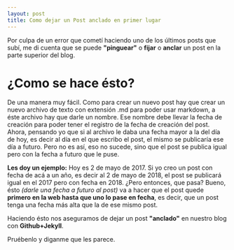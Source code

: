 ```yaml
---
layout: post
title: Como dejar un Post anclado en primer lugar
---
```


Por culpa de un error que cometí haciendo uno de los últimos posts que subí, me di cuenta que se puede **"pinguear"** o **fijar** o **anclar** un post en la parte superior del blog.

# ¿Como se hace ésto? 
De una manera muy fácil. Como para crear un nuevo post hay que crear un nuevo archivo de texto con extensión .md para poder usar markdown, a éste archivo hay que darle un nombre.
Ese nombre debe llevar la fecha de creación para poder tener el registro de la fecha de creación del post. Ahora, pensando yo que si al archivo le daba una fecha mayor a la del día de hoy, es decir al día en el que escribo el post, el mismo se publicaría ese día a futuro.
Pero no es así, eso no sucede, sino que el post se publica igual pero con la fecha a futuro que le puse.

**Les doy un ejemplo:**
Hoy es 2 de mayo de 2017. Si yo creo un post con fecha de acá a un año, es decir al 2 de mayo de 2018, el post se publicará igual en el 2017 pero con fecha en 2018.
¿Pero entonces, que pasa? Bueno, ésto *(darle una fecha a futuro al post)* va a hacer que el post quede **primero en la web hasta que uno lo pase en fecha**, es decir, que un post tenga una fecha más alta que la de ese mismo post.

Haciendo ésto nos aseguramos de dejar un post **"anclado"** en nuestro blog con **Github+Jekyll**.

Pruébenlo y diganme que les parece.